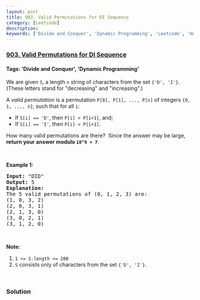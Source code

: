 ```yaml
---
layout: post
title: 903. Valid Permutations for DI Sequence
category: [Leetcode]
description: 
keywords: ['Divide and Conquer', 'Dynamic Programming', 'Leetcode', 'Hard']
---
```

### [903. Valid Permutations for DI Sequence](https://leetcode.com/problems/valid-permutations-for-di-sequence)

#### Tags: 'Divide and Conquer', 'Dynamic Programming'

<div class="content__u3I1 question-content__JfgR"><div><p>We are given <code>S</code>, a length <code>n</code> string of characters from the set <code>{'D', 'I'}</code>. (These letters stand for "decreasing" and "increasing".)</p>
<p>A <em>valid permutation</em> is a permutation <code>P[0], P[1], ..., P[n]</code> of integers <code>{0, 1, ..., n}</code>, such that for all <code>i</code>:</p>
<ul>
<li>If <code>S[i] == 'D'</code>, then <code>P[i] &gt; P[i+1]</code>, and;</li>
<li>If <code>S[i] == 'I'</code>, then <code>P[i] &lt; P[i+1]</code>.</li>
</ul>
<p>How many valid permutations are there?  Since the answer may be large, <strong>return your answer modulo <code>10^9 + 7</code></strong>.</p>
<p> </p>
<p><strong>Example 1:</strong></p>
<pre><strong>Input: </strong><span id="example-input-1-1">"DID"</span>
<strong>Output: </strong><span id="example-output-1">5</span>
<strong>Explanation: </strong>
The 5 valid permutations of (0, 1, 2, 3) are:
(1, 0, 3, 2)
(2, 0, 3, 1)
(2, 1, 3, 0)
(3, 0, 2, 1)
(3, 1, 2, 0)
</pre>
<p> </p>
<p><strong>Note:</strong></p>
<ol>
<li><code>1 &lt;= S.length &lt;= 200</code></li>
<li><code>S</code> consists only of characters from the set <code>{'D', 'I'}</code>.</li>
</ol>
<div>
<p> </p>
</div>
</div></div>

### Solution
